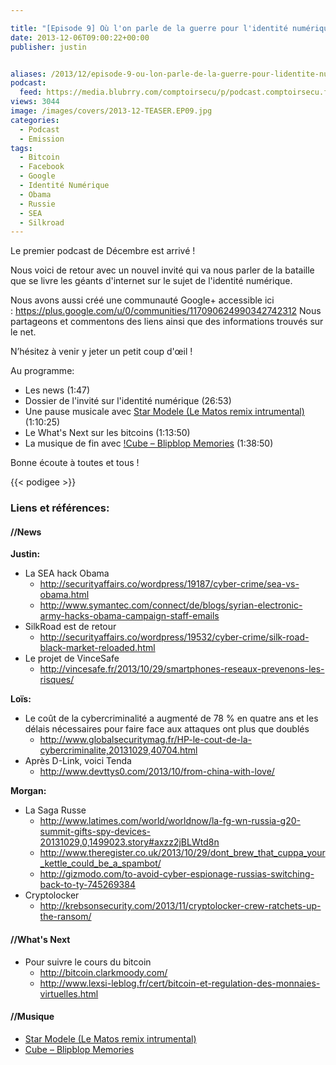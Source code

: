 ```yaml
---

title: "[Episode 9] Où l'on parle de la guerre pour l'identité numérique et de l'avenir des bitcoins"
date: 2013-12-06T09:00:22+00:00
publisher: justin


aliases: /2013/12/episode-9-ou-lon-parle-de-la-guerre-pour-lidentite-numerique-et-des-bitcoins/
podcast:
  feed: https://media.blubrry.com/comptoirsecu/p/podcast.comptoirsecu.fr/CSEC.EP09.2013-12-05.IDENTITE_NUMERIQUE.mp3
views: 3044
image: /images/covers/2013-12-TEASER.EP09.jpg
categories:
  - Podcast
  - Emission
tags:
  - Bitcoin
  - Facebook
  - Google
  - Identité Numérique
  - Obama
  - Russie
  - SEA
  - Silkroad
---
```

Le premier podcast de Décembre est arrivé !

Nous voici de retour avec un nouvel invité qui va nous parler de la bataille que se livre les géants d'internet sur le sujet de l'identité numérique.

Nous avons aussi créé une communauté Google+ accessible ici : <https://plus.google.com/u/0/communities/117090624990342742312> Nous partageons et commentons des liens ainsi que des informations trouvés sur le net.

N’hésitez à venir y jeter un petit coup d'œil !

Au programme:

  * Les news (1:47)
  * Dossier de l'invité sur l'identité numérique (26:53)
  * Une pause musicale avec [Star Modele (Le Matos remix intrumental)](https://soundcloud.com/lematos/star-modele-le-matos-remix) (1:10:25)
  * Le What's Next sur les bitcoins (1:13:50)
  * La musique de fin avec [!Cube – Blipblop Memories](https://soundcloud.com/cube-5/blipblop-memories) (1:38:50)

Bonne écoute à toutes et tous !



{{< podigee >}}


### Liens et références:

#### //News

**Justin:**

- La SEA hack Obama
  - <http://securityaffairs.co/wordpress/19187/cyber-crime/sea-vs-obama.html>
  - <http://www.symantec.com/connect/de/blogs/syrian-electronic-army-hacks-obama-campaign-staff-emails>
- SilkRoad est de retour
  - <http://securityaffairs.co/wordpress/19532/cyber-crime/silk-road-black-market-reloaded.html>
- Le projet de VinceSafe
  - <http://vincesafe.fr/2013/10/29/smartphones-reseaux-prevenons-les-risques/>

**Loïs:**

- Le coût de la cybercriminalité a augmenté de 78 % en quatre ans et les délais nécessaires pour faire face aux attaques ont plus que doublés
  - <http://www.globalsecuritymag.fr/HP-le-cout-de-la-cybercriminalite,20131029,40704.html>
- Après D-Link, voici Tenda
  - <http://www.devttys0.com/2013/10/from-china-with-love/>

**Morgan:**

- La Saga Russe
  - <http://www.latimes.com/world/worldnow/la-fg-wn-russia-g20-summit-gifts-spy-devices-20131029,0,1499023.story#axzz2jBLWtd8n>
  - <http://www.theregister.co.uk/2013/10/29/dont_brew_that_cuppa_your_kettle_could_be_a_spambot/>
  - <http://gizmodo.com/to-avoid-cyber-espionage-russias-switching-back-to-ty-745269384>
- Cryptolocker
  - <http://krebsonsecurity.com/2013/11/cryptolocker-crew-ratchets-up-the-ransom/>


#### //What's Next

- Pour suivre le cours du bitcoin
  - <http://bitcoin.clarkmoody.com/>
  - <http://www.lexsi-leblog.fr/cert/bitcoin-et-regulation-des-monnaies-virtuelles.html>

#### //Musique

- [Star Modele (Le Matos remix intrumental)](https://soundcloud.com/lematos/star-modele-le-matos-remix)
- [Cube – Blipblop Memories](https://soundcloud.com/cube-5/blipblop-memories)
